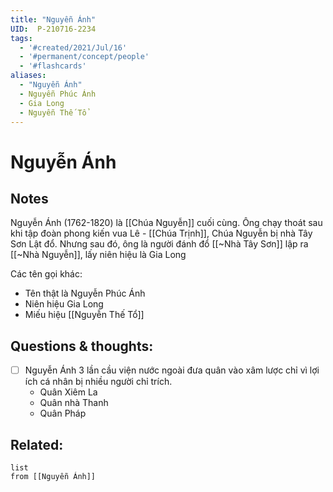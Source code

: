```yaml
---
title: "Nguyễn Ánh"
UID:  P-210716-2234
tags:
  - '#created/2021/Jul/16'
  - '#permanent/concept/people'
  - '#flashcards'
aliases: 
  - "Nguyễn Ánh"
  - Nguyễn Phúc Ánh
  - Gia Long
  - Nguyễn Thế Tổ
---
```

# Nguyễn Ánh


## Notes
Nguyễn Ánh (1762-1820) là [[Chúa Nguyễn]] cuối cùng. Ông chạy thoát sau khi tập đoàn phong kiến vua Lê - [[Chúa Trịnh]], Chúa Nguyễn bị nhà Tây Sơn Lật đổ. Nhưng sau đó, ông là người đánh đổ [[~Nhà Tây Sơn]] lập ra [[~Nhà Nguyễn]], lấy niên hiệu là Gia Long

Các tên gọi khác:
- Tên thật là Nguyễn Phúc Ánh
- Niên hiệu Gia Long
- Miếu hiệu [[Nguyễn Thế Tổ]]

## Questions & thoughts:
- [ ] Nguyễn Ánh 3 lần cầu viện nước ngoài đưa quân vào xâm lược chỉ vì lợi ích cá nhân bị nhiều người chỉ trích.
	- Quân Xiêm La
	- Quân nhà Thanh
	- Quân Pháp

## Related:
```dataview
list
from [[Nguyễn Ánh]]
```
